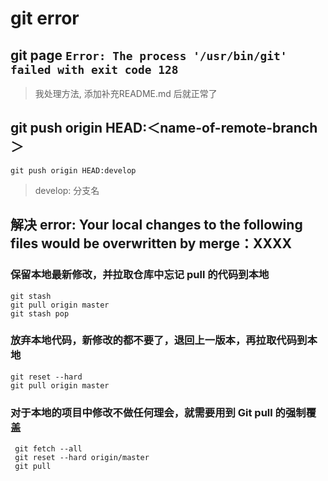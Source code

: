 # git error

## git page `Error: The process '/usr/bin/git' failed with exit code 128`

> 我处理方法, 添加补充README.md 后就正常了

## git push origin HEAD:＜name-of-remote-branch＞

```shell
git push origin HEAD:develop
```

> develop: 分支名

## 解决 error: Your local changes to the following files would be overwritten by merge：XXXX

### 保留本地最新修改，并拉取仓库中忘记 pull 的代码到本地

```shell
git stash  
git pull origin master  
git stash pop  
```

### 放弃本地代码，新修改的都不要了，退回上一版本，再拉取代码到本地

```shell
git reset --hard  
git pull origin master  
```

### 对于本地的项目中修改不做任何理会，就需要用到 Git pull 的强制覆盖

```shell
 git fetch --all
 git reset --hard origin/master 
 git pull
```
